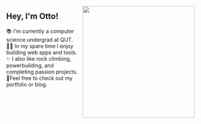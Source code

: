 [<img align="right" src=https://github.com/ottohellwig/ottohellwig/assets/105997582/4d3daf56-b493-43ca-be72-8eb5a010a799 width=300>](a)

## Hey, I'm Otto!

📚 I'm currently a computer science undergrad at QUT.<br>👨‍💻 In my spare time I enjoy building web apps and tools.<br>✨ I also like rock climbing, powerbuilding, and completing passion projects.<br>📑Feel free to check out my portfolio or blog.
